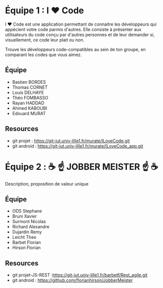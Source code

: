 
# Équipe 1 : I ❤ Code

I ❤ Code est une application permettant de connaitre les développeurs qui appécient votre code parmis d'autres.
Elle consiste à présenter aux utilisateurs du code conçu par d'autres personnes et de leur demander si, visuellement, ce code leur plait ou non.

Trouve les développeurs code-compatibles au sein de ton groupe, en comparant les codes que vous aimez.


## Équipe
* Bastien BORDES
* Thomas CORNET
* Louis DELHAYE
* Théo FOMBASSO
* Rayan HADDAD
* Ahmed KABOUBI
* Edouard MURAT

## Resources

* git projet : https://git-iut.univ-lille1.fr/murate/ILoveCode.git
* git android : https://git-iut.univ-lille1.fr/murate/ILoveCode_app.git

# Équipe 2 : ☕ ☝ JOBBER MEISTER ☝ ☕
 
Description, proposition de valeur unique
 
## Équipe
 
* ODS Stephane
* Bruni Xavier
* Surmont Nicolas
* Richard Alexandre 
* Dujardin Remy
* Leicht Theo
* Barbet Florian
* Hirson Florian
 
## Resources

* git projet-JS-REST :https://git-iut.univ-lille1.fr/barbetf/Rest_agile.git
* git android : https://github.com/florianhirson/JobberMeister
